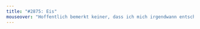 ```yaml
---
title: "#2875: Eis"
mouseover: "Hoffentlich bemerkt keiner, dass ich mich irgendwann entschied, das 'ß' trotz GRoßbuchstaben auch als solches zu schreiben, dass also dieser Comic eigentlich nicht funktionieren dürfte. "
---
```


